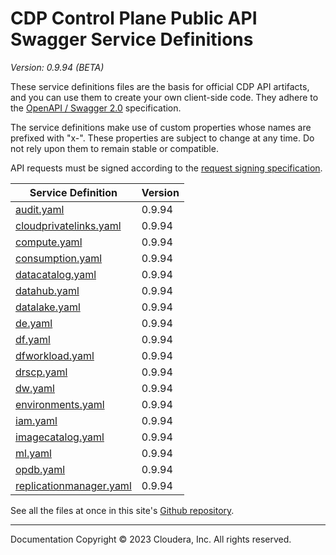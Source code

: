 # CDP Control Plane Public API Swagger Service Definitions

*Version: 0.9.94 (BETA)*

These service definitions files are the basis for official CDP API artifacts,
and you can use them to create your own client-side code. They adhere to the
[OpenAPI / Swagger 2.0](https://swagger.io/specification/v2/) specification.

The service definitions make use of custom properties whose names are prefixed
with "x-". These properties are subject to change at any time. Do not rely upon
them to remain stable or compatible.

API requests must be signed according to the
[request signing specification](request_signing.md).

| Service Definition | Version |
| --- | --- |
| [audit.yaml](./audit.yaml) | 0.9.94 |
| [cloudprivatelinks.yaml](./cloudprivatelinks.yaml) | 0.9.94 |
| [compute.yaml](./compute.yaml) | 0.9.94 |
| [consumption.yaml](./consumption.yaml) | 0.9.94 |
| [datacatalog.yaml](./datacatalog.yaml) | 0.9.94 |
| [datahub.yaml](./datahub.yaml) | 0.9.94 |
| [datalake.yaml](./datalake.yaml) | 0.9.94 |
| [de.yaml](./de.yaml) | 0.9.94 |
| [df.yaml](./df.yaml) | 0.9.94 |
| [dfworkload.yaml](./dfworkload.yaml) | 0.9.94 |
| [drscp.yaml](./drscp.yaml) | 0.9.94 |
| [dw.yaml](./dw.yaml) | 0.9.94 |
| [environments.yaml](./environments.yaml) | 0.9.94 |
| [iam.yaml](./iam.yaml) | 0.9.94 |
| [imagecatalog.yaml](./imagecatalog.yaml) | 0.9.94 |
| [ml.yaml](./ml.yaml) | 0.9.94 |
| [opdb.yaml](./opdb.yaml) | 0.9.94 |
| [replicationmanager.yaml](./replicationmanager.yaml) | 0.9.94 |

See all the files at once in this site's
[Github repository](https://github.com/cloudera/cdp-dev-docs/tree/master/api-docs/swagger).

----

Documentation Copyright © 2023 Cloudera, Inc. All rights reserved.

